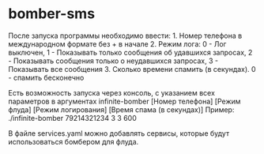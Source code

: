 # bomber-sms
После запуска программы необходимо ввести:
	1. Номер телефона в международном формате без + в начале
	2. Режим лога: 0 - Лог выключен, 1 - Показывать только сообщения об удавшихся запросах, 
     2 - Показывать сообщения только о неудавшихся запросах, 3 - Показывать все сообщения
	3. Сколько времени спамить (в секундах). 0 - спамить бесконечно

Есть возможность запуска через консоль, с указанием всех параметров в аргументах
infinite-bomber [Номер телефона] [Режим флуда] [Режим логирования] [Время спама (в секундах)]
Пример: ./infinite-bomber 79214321234 3 3 600

В файле services.yaml можно добавлять сервисы, которые будут использоваться бомбером для флуда.
